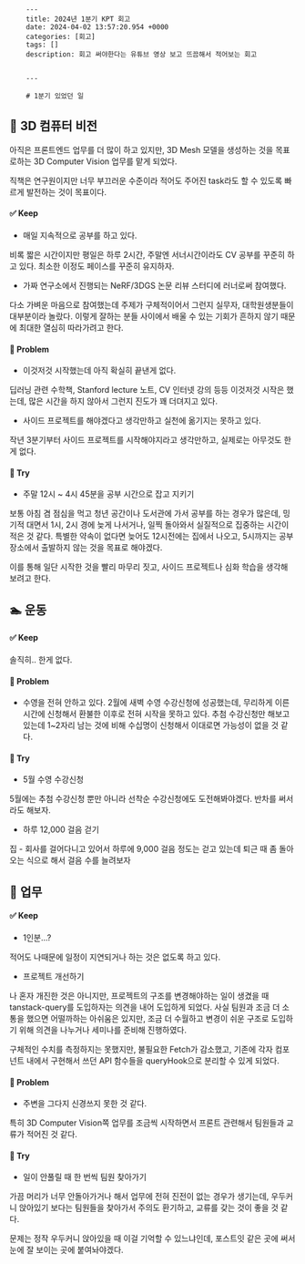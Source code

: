 

        ---
        title: 2024년 1분기 KPT 회고
        date: 2024-04-02 13:57:20.954 +0000
        categories: [회고]
        tags: []
        description: 회고 써야한다는 유튜브 영상 보고 뜨끔해서 적어보는 회고
        
        
        ---

        # 1분기 있었던 일

## 📄 3D 컴퓨터 비전

아직은 프론트엔드 업무를 더 많이 하고 있지만, 3D Mesh 모델을 생성하는 것을 목표로하는 3D Computer Vision 업무를 맡게 되었다.

직책은 연구원이지만 너무 부끄러운 수준이라 적어도 주어진 task라도 할 수 있도록 빠르게 발전하는 것이 목표이다.

#### ✅ Keep

- 매일 지속적으로 공부를 하고 있다.

비록 짧은 시간이지만 평일은 하루 2시간, 주말엔 서너시간이라도 CV 공부를 꾸준히 하고 있다.
최소한 이정도 페이스를 꾸준히 유지하자.

- 가짜 연구소에서 진행되는 NeRF/3DGS 논문 리뷰 스터디에 러너로써 참여했다.

다소 가벼운 마음으로 참여했는데 주제가 구체적이어서 그런지 실무자, 대학원생분들이 대부분이라 놀랐다. 이렇게 잘하는 분들 사이에서 배울 수 있는 기회가 흔하지 않기 때문에 최대한 열심히 따라가려고 한다.

#### 🤔 Problem

- 이것저것 시작했는데 아직 확실히 끝낸게 없다.

딥러닝 관련 수학책, Stanford lecture 노트, CV 인터넷 강의 등등 이것저것 시작은 했는데, 많은 시간을 하지 않아서 그런지 진도가 꽤 더뎌지고 있다.

- 사이드 프로젝트를 해야겠다고 생각만하고 실천에 옮기지는 못하고 있다.

작년 3분기부터 사이드 프로젝트를 시작해야지라고 생각만하고, 실제로는 아무것도 한게 없다.

#### 🚀 Try

- 주말 12시 ~ 4시 45분을 공부 시간으로 잡고 지키기

보통 아침 겸 점심을 먹고 청년 공간이나 도서관에 가서 공부를 하는 경우가 많은데, 밍기적 대면서 1시, 2시 경에 늦게 나서거나, 일찍 돌아와서 실질적으로 집중하는 시간이 적은 것 같다.
특별한 약속이 없다면 늦어도 12시전에는 집에서 나오고, 5시까지는 공부 장소에서 출발하지 않는 것을 목표로 해야겠다.

이를 통해 일단 시작한 것을 빨리 마무리 짓고, 사이드 프로젝트나 심화 학습을 생각해 보려고 한다.

## 🏊 운동

#### ✅ Keep

솔직히.. 한게 없다.

#### 🤔 Problem

- 수영을 전혀 안하고 있다.
2월에 새벽 수영 수강신청에 성공했는데, 무리하게 이른 시간에 신청해서 환불한 이후로 전혀 시작을 못하고 있다.
추첨 수강신청만 해보고 있는데 1~2자리 남는 것에 비해 수십명이 신청해서 이대로면 가능성이 없을 것 같다.

#### 🚀 Try

- 5월 수영 수강신청

5월에는 추첨 수강신청 뿐만 아니라 선착순 수강신청에도 도전해봐야겠다. 반차를 써서라도 해보자.

- 하루 12,000 걸음 걷기

집 - 회사를 걸어다니고 있어서 하루에 9,000 걸음 정도는 걷고 있는데 퇴근 때 좀 돌아오는 식으로 해서 걸음 수를 늘려보자

## 💼 업무

#### ✅ Keep

- 1인분...?

적어도 나때문에 일정이 지연되거나 하는 것은 없도록 하고 있다.

- 프로젝트 개선하기

나 혼자 개진한 것은 아니지만, 프로젝트의 구조를 변경해야하는 일이 생겼을 때 tanstack-query를 도입하자는 의견을 내어 도입하게 되었다.
사실 팀원과 조금 더 소통을 했으면 어떨까하는 아쉬움은 있지만, 조금 더 수월하고 변경이 쉬운 구조로 도입하기 위해 의견을 나누거나 세미나를 준비해 진행하였다.

구체적인 수치를 측정하지는 못했지만, 불필요한 Fetch가 감소했고, 기존에 각자 컴포넌트 내에서 구현해서 쓰던 API 함수들을 queryHook으로 분리할 수 있게 되었다.

#### 🤔 Problem

- 주변을 그다지 신경쓰지 못한 것 같다.

특히 3D Computer Vision쪽 업무를 조금씩 시작하면서 프론트 관련해서 팀원들과 교류가 적어진 것 같다.

#### 🚀 Try

- 일이 안풀릴 때 한 번씩 팀원 찾아가기

가끔 머리가 너무 안돌아가거나 해서 업무에 전혀 진전이 없는 경우가 생기는데, 우두커니 앉아있기 보다는 팀원들을 찾아가서 주의도 환기하고, 교류를 갖는 것이 좋을 것 같다.

문제는 정작 우두커니 앉아있을 때 이걸 기억할 수 있느냐인데, 포스트잇 같은 곳에 써서 눈에 잘 보이는 곳에 붙여놔야겠다.


        